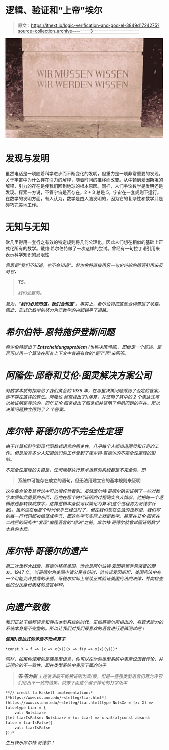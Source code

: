 # 逻辑、验证和“上帝”埃尔

> 原文：<https://itnext.io/logic-verification-and-god-el-3849d1724275?source=collection_archive---------3----------------------->

![](img/9c41f0674e474620ef2af532e0ec2a03.png)

# 发现与发明

虽然电话是一项随着科学进步而不断变化的发明，但重力是一项非常重要的发现。关于宇宙中为什么存在引力的解释，随着时间的推移而改变。从牛顿到爱因斯坦的解释，引力的存在是使我们回到地球的根本原因。同样，人们争论数学是发明还是发现。探索一方说，不管宇宙是否存在，2 + 3 总是 5，宇宙在一套规则下运行。在数学的发明方面，有人认为，数学是由人脑发明的，因为它的复杂性和数学只是碰巧完美地工作。

# 无知与无知

欧几里得用一套行之有效的特定规则将几何公理化。因此人们想在相似的基础上正式化所有的数学。戴维·希尔伯特做了一次这样的尝试。曾经有一句拉丁语引用来表示科学知识的局限性

*意思是“我们不知道，也不会知道”。希尔伯特直接用另一句史诗般的德语引用来反对它，*

> ***T5。***
> 
> *我们会赢的。*

*意为，“**我们必须知道，我们会知道**”。事实上，希尔伯特把这些台词带进了坟墓。因此，形式化数学的努力为元数学的兴起铺平了道路。*

# *希尔伯特-恩特施伊登斯问题*

*希尔伯特提出了 **Entscheidungsproblem** (也称决策问题)，即给定一个陈述，是否可以用一个算法在所有上下文中普遍有效的“是”/“否”来回答。*

# *阿隆佐·邱奇和艾伦·图灵解决方案公司*

*对数学本质的探索给了我们黄金的 1936 年，在那里决策问题得到了否定的答案，即不存在这样的算法。阿隆佐·邱奇提出了λ演算，并证明了其中的 2 个表达式可以被证明是等价的。同年艾伦·图灵提出了图灵机并证明了停机问题的存在。所以决策问题独立得到了 2 个答案。*

# *库尔特·哥德尔的不完全性定理*

*由于计算机科学和现代函数式语言的相关性，几乎每个人都知道图灵和丘奇的工作。但是没有多少人知道他们的工作受到了库尔特·哥德尔的不完全性定理的影响。*

*不完全性定理的关键是，任何能够执行算术运算的系统都是不完全的，即*

> ****系统中可能存在成立的语句，但无法用建立它的基本规则来证明****

*这在集合论及其悖论中可以很好地看到。虽然库尔特·哥德尔确实证明了一些对数学本质如此重要的东西，但他在那个时代证明的过程确实令人惊叹。他把每一个逻辑陈述都转换成数字，这样逻辑本身就可以简化为算术(这个过程称为哥德尔计数)。虽然这在他那个时代似乎已经过时了，但在我们现在生活的世界里，我们写的每一行代码都被编译成字节，而这些字节实际上就是数字。甚至在艾伦·图灵在二战后的研究中“发现”编程语言的“想法”之前，库尔特·哥德尔就曾试图证明数学本身的本质。*

# *库尔特·哥德尔的遗产*

*第二次世界大战后，哥德尔移居美国。他也是阿尔伯特·爱因斯坦非常亲密的朋友。1947 年，当哥德尔为美国申请公民身份时，他告诉爱因斯坦，美国宪法中有一个可能允许独裁的矛盾。哥德尔实际上继续正式验证美国宪法的法律，并向检查他的公民身份表格的法官解释。*

# *向遗产致敬*

*我们正处于编程语言和静态类型系统的时代。正如哥德尔所指出的，有算术能力的系统本身是不完整的。所以让我们对我们最喜欢的语言进行逻辑测试吧！*

***使用λ表达式的矛盾不动点算子***

```
*const Y = f => (x => x(x))(x => f(y => x(x)(y)))*
```

*同样，如果你使用的是强类型语言，你可以在你的类型系统中表示说谎者悖论，并证明它的不一致性，即在类型系统中表示下面的句子*

> ****答:答为假*** *上述说法既不能被证明为真/假。但是一些强类型语言仍然允许它们给出不一致的结果。就像下面这个骗子悖论的打字版本**

```
**// credit to Haskell implementation:* [*https://www.cs.unm.edu/~stelleg/liar.html*](https://www.cs.unm.edu/~stelleg/liar.html)type Not<X> = (x: X) => falsetype Liar = {
    val: Not<Liar>
}let liarIsFalse: Not<Liar> = (x: Liar) => x.val(x);const absurd: false = liarIsFalse({
    val: liarIsFalse
});*
```

*生日快乐库尔特·哥德尔！*